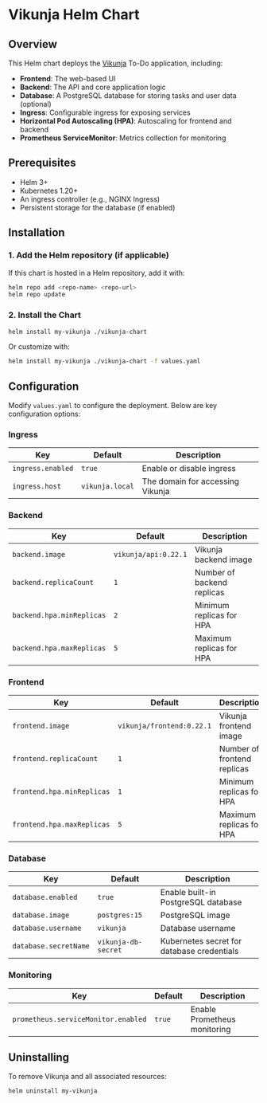 # Vikunja Helm Chart

## Overview

This Helm chart deploys the [Vikunja](https://vikunja.io/) To-Do application, including:

- **Frontend**: The web-based UI
- **Backend**: The API and core application logic
- **Database**: A PostgreSQL database for storing tasks and user data (optional)
- **Ingress**: Configurable ingress for exposing services
- **Horizontal Pod Autoscaling (HPA)**: Autoscaling for frontend and backend
- **Prometheus ServiceMonitor**: Metrics collection for monitoring

## Prerequisites

- Helm 3+
- Kubernetes 1.20+
- An ingress controller (e.g., NGINX Ingress)
- Persistent storage for the database (if enabled)

## Installation

### 1. Add the Helm repository (if applicable)

If this chart is hosted in a Helm repository, add it with:

```sh
helm repo add <repo-name> <repo-url>
helm repo update
```

### 2. Install the Chart

```sh
helm install my-vikunja ./vikunja-chart
```

Or customize with:

```sh
helm install my-vikunja ./vikunja-chart -f values.yaml
```

## Configuration

Modify `values.yaml` to configure the deployment. Below are key configuration options:

### Ingress

| Key               | Default         | Description                      |
| ----------------- | --------------- | -------------------------------- |
| `ingress.enabled` | `true`          | Enable or disable ingress        |
| `ingress.host`    | `vikunja.local` | The domain for accessing Vikunja |

### Backend

| Key                       | Default              | Description                |
| ------------------------- | -------------------- | -------------------------- |
| `backend.image`           | `vikunja/api:0.22.1` | Vikunja backend image      |
| `backend.replicaCount`    | `1`                  | Number of backend replicas |
| `backend.hpa.minReplicas` | `2`                  | Minimum replicas for HPA   |
| `backend.hpa.maxReplicas` | `5`                  | Maximum replicas for HPA   |

### Frontend

| Key                        | Default                   | Description                 |
| -------------------------- | ------------------------- | --------------------------- |
| `frontend.image`           | `vikunja/frontend:0.22.1` | Vikunja frontend image      |
| `frontend.replicaCount`    | `1`                       | Number of frontend replicas |
| `frontend.hpa.minReplicas` | `1`                       | Minimum replicas for HPA    |
| `frontend.hpa.maxReplicas` | `5`                       | Maximum replicas for HPA    |

### Database

| Key                   | Default             | Description                                |
| --------------------- | ------------------- | ------------------------------------------ |
| `database.enabled`    | `true`              | Enable built-in PostgreSQL database        |
| `database.image`      | `postgres:15`       | PostgreSQL image                           |
| `database.username`   | `vikunja`           | Database username                          |
| `database.secretName` | `vikunja-db-secret` | Kubernetes secret for database credentials |

### Monitoring

| Key                                 | Default | Description                  |
| ----------------------------------- | ------- | ---------------------------- |
| `prometheus.serviceMonitor.enabled` | `true`  | Enable Prometheus monitoring |

## Uninstalling

To remove Vikunja and all associated resources:

```sh
helm uninstall my-vikunja
```
